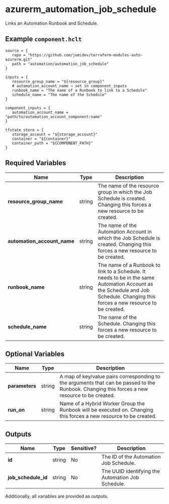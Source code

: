 # azurerm_automation_job_schedule

Links an Automation Runbook and Schedule.

## Example `component.hclt`

```hcl
source = {
   repo = "https://github.com/jumidev/terraform-modules-auto-azurerm.git"   
   path = "automation/automation_job_schedule"   
}

inputs = {
   resource_group_name = "${resource_group}"   
   # automation_account_name → set in component_inputs
   runbook_name = "The name of a Runbook to link to a Schedule"   
   schedule_name = "The name of the Schedule"   
}

component_inputs = {
   automation_account_name = "path/to/automation_account_component:name"   
}

tfstate_store = {
   storage_account = "${storage_account}"   
   container = "${container}"   
   container_path = "${COMPONENT_PATH}"   
}

```

## Required Variables

| Name | Type |  Description |
| ---- | --------- |  ----------- |
| **resource_group_name** | string |  The name of the resource group in which the Job Schedule is created. Changing this forces a new resource to be created. | 
| **automation_account_name** | string |  The name of the Automation Account in which the Job Schedule is created. Changing this forces a new resource to be created. | 
| **runbook_name** | string |  The name of a Runbook to link to a Schedule. It needs to be in the same Automation Account as the Schedule and Job Schedule. Changing this forces a new resource to be created. | 
| **schedule_name** | string |  The name of the Schedule. Changing this forces a new resource to be created. | 

## Optional Variables

| Name | Type |  Description |
| ---- | --------- |  ----------- |
| **parameters** | string |  A map of key/value pairs corresponding to the arguments that can be passed to the Runbook. Changing this forces a new resource to be created. | 
| **run_on** | string |  Name of a Hybrid Worker Group the Runbook will be executed on. Changing this forces a new resource to be created. | 



## Outputs

| Name | Type | Sensitive? | Description |
| ---- | ---- | --------- | --------- |
| **id** | string | No  | The ID of the Automation Job Schedule. | 
| **job_schedule_id** | string | No  | The UUID identifying the Automation Job Schedule. | 

Additionally, all variables are provided as outputs.
